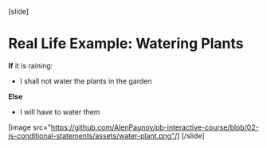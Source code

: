[slide]
# Real Life Example: Watering Plants
**If** it is raining:
* I shall not water the plants in the garden

**Else**
* I will have to water them

[image src="https://github.com/AlenPaunov/pb-interactive-course/blob/02-js-conditional-statements/assets/water-plant.png"/]
[/slide]